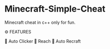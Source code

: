 # Minecraft-Simple-Cheat
 Minecraft cheat in c++ only for fun.

⚙️ FEATURES

🔧 Auto Clicker 🔧 Reach 🔧 Auto Recraft
